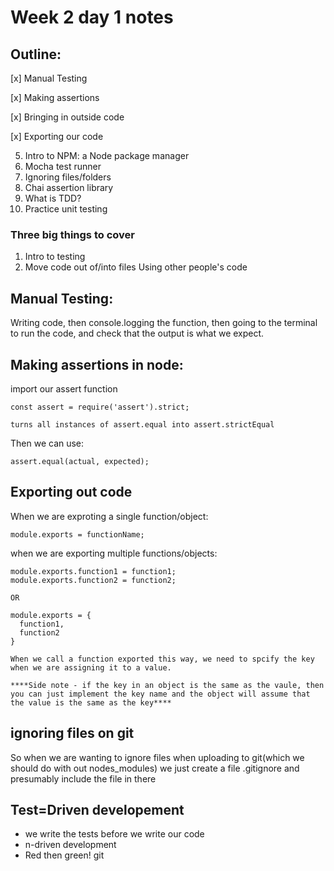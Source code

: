 # Week 2 day 1 notes

## Outline: 
[x] Manual Testing 

[x] Making assertions

[x] Bringing in outside code 

[x] Exporting our code 

5) Intro to NPM: a Node package manager
6) Mocha test runner 
7) Ignoring files/folders
8) Chai assertion library
9) What is TDD? 
10) Practice unit testing 

### Three big things to cover
1) Intro to testing
2) Move code out of/into files
Using other people's code

## Manual Testing:
Writing code, then console.logging the function, then going to the terminal to run the code, and check that the output is what we expect. 

## Making assertions in node: 
import our assert function
  
    const assert = require('assert').strict;

    turns all instances of assert.equal into assert.strictEqual

Then we can use: 
    
    assert.equal(actual, expected);

## Exporting out code 
When we are exproting a single function/object: 

    module.exports = functionName;

when we are exporting multiple functions/objects: 

    module.exports.function1 = function1; 
    module.exports.function2 = function2; 

    OR

    module.exports = {
      function1,
      function2
    }

    When we call a function exported this way, we need to spcify the key when we are assigning it to a value. 

    ****Side note - if the key in an object is the same as the vaule, then you can just implement the key name and the object will assume that the value is the same as the key****

## ignoring files on git
So when we are wanting to ignore files when uploading to git(which we should do with out nodes_modules) we just create a file .gitignore and presumably include the file in there


## Test=Driven developement 
* we write the tests before we write our code
* n-driven development 
* Red then green! git 